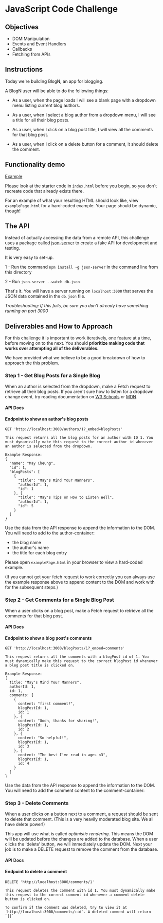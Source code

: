 # JavaScript Code Challenge

## Objectives

- DOM Manipulation
- Events and Event Handlers
- Callbacks
- Fetching from APIs

## Instructions

Today we're building BlogN, an app for blogging.

A BlogN user will be able to do the following things:

  - As a user, when the page loads I will see a blank page with a dropdown menu listing current blog authors.

  - As a user, when I select a blog author from a dropdown menu, I will see a title for all their blog posts.

  - As a user, when I click on a blog post title, I will view all the comments for that blog post.

  - As a user, when I click on a delete button for a comment, it should delete the comment.

## Functionality demo
  [Example](./example.gif "Example Functionality")

Please look at the starter code in `index.html` before you begin, so you don't recreate code that already exists there.

For an example of what your resulting HTML should look like, view `examplePage.html` for a hard-coded example. Your page should be dynamic, though!

## The API

Instead of actually accessing the data from a remote API, this challenge uses a package called [json-server](https://github.com/typicode/json-server) to create a fake API for development and testing.

It is very easy to set-up.

1 - Run the command `npm install -g json-server` in the command line from this directory

2 - Run  `json-server --watch db.json`

That's it. You will have a server running on `localhost:3000` that serves the JSON data contained in the `db.json` file.

*Troubleshooting: If this fails, be sure you don't already have something running on port 3000*


## Deliverables and How to Approach

For this challenge it is important to work iteratively, one feature at a time, before moving on to the next. You should **prioritize making code that works over attempting all of the deliverables.**

We have provided what we believe to be a good breakdown of how to approach the this problem.

### Step 1 - Get Blog Posts for a Single Blog

When an author is selected from the dropdown, make a Fetch request to retrieve all their blog posts. If you aren't sure how to listen for a dropdown change event, try reading documentation on [W3 Schools](https://www.w3schools.com/jsref/event_onchange.asp) or [MDN](https://developer.mozilla.org/en-US/docs/Web/Events/change).

#### API Docs
#### Endpoint to show an author's blog posts
```
GET 'http://localhost:3000/authors/1?_embed=blogPosts'

This request returns all the blog posts for an author with ID 1. You must dynamically make this request to the correct author id whenever an author is selected from the dropdown.

Example Response:
{
  "name": "May Cheung",
  "id": 1,
  "blogPosts": [
    {
      "title": "May's Mind Your Manners",
      "authorId": 1,
      "id": 1
    }, {
      "title": "May's Tips on How to Listen Well",
      "authorId": 1,
      "id": 5
    }
  ]
}
```

Use the data from the API response to append the information to the DOM. You will need to add to the author-container:

- the blog name
- the author's name
- the title for each blog entry

Please open `examplePage.html` in your browser to view a hard-coded example.

(If you cannot get your fetch request to work correctly you can always use the example response above to append content to the DOM and work with for the subsequent steps.)

### Step 2 - Get Comments for a Single Blog Post

When a user clicks on a blog post, make a Fetch request to retrieve all the comments for that blog post.

#### API Docs
#### Endpoint to show a blog post's comments
```
GET 'http://localhost:3000/blogPosts/1?_embed=comments'

This request returns all the comments with a blogPost id of 1. You must dynamically make this request to the correct blogPost id whenever a blog post title is clicked on.

Example Response:
{
  title: "May's Mind Your Manners",
  authorId: 1,
  id: 1,
  comments: [
    {
      content: "first comment!",
      blogPostId: 1,
      id: 1
    }, {
      content: "Oooh, thanks for sharing!",
      blogPostId: 1,
      id: 2
    }, {
      content: "So helpful!",
      blogPostId: 1,
      id: 3
    }, {
      content: "The best I've read in ages <3",
      blogPostId: 1,
      id: 4
    }
  ]
}
```

Use the data from the API response to append the information to the DOM. You will need to add the comment content to the comment-container:

### Step 3 - Delete Comments

When a user clicks on a button next to a comment, a request should be sent to delete that comment. (This is a very heavily moderated blog site. We all have delete power!)

This app will use what is called *optimistic rendering*. This means the DOM will be updated before the changes are added to the database.  When a user clicks the 'delete' button, we will immediately update the DOM.  Next your job is to make a DELETE request to remove the comment from the database.

#### API Docs
#### Endpoint to delete a comment
```
DELETE 'http://localhost:3000/comments/1'

This request deletes the comment with id 1. You must dynamically make this request to the correct comment id whenever a comment delete button is clicked on.

To confirm if the comment was deleted, try to view it at `http://localhost:3000/comments/:id`. A deleted comment will return `{}`


